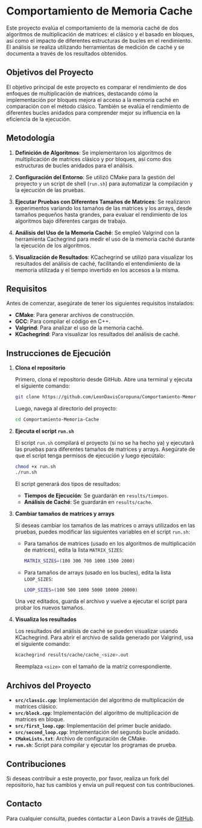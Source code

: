 # Comportamiento de Memoria Cache

Este proyecto evalúa el comportamiento de la memoria caché de dos algoritmos de multiplicación de matrices: el clásico y el basado en bloques, así como el impacto de diferentes estructuras de bucles en el rendimiento. El análisis se realiza utilizando herramientas de medición de caché y se documenta a través de los resultados obtenidos.

## Objetivos del Proyecto

El objetivo principal de este proyecto es comparar el rendimiento de dos enfoques de multiplicación de matrices, destacando cómo la implementación por bloques mejora el acceso a la memoria caché en comparación con el método clásico. También se evalúa el rendimiento de diferentes bucles anidados para comprender mejor su influencia en la eficiencia de la ejecución.

## Metodología

1. **Definición de Algoritmos**: Se implementaron los algoritmos de multiplicación de matrices clásico y por bloques, así como dos estructuras de bucles anidados para el análisis.
   
2. **Configuración del Entorno**: Se utilizó CMake para la gestión del proyecto y un script de shell (`run.sh`) para automatizar la compilación y la ejecución de las pruebas.

3. **Ejecutar Pruebas con Diferentes Tamaños de Matrices**: Se realizaron experimentos variando los tamaños de las matrices y los arrays, desde tamaños pequeños hasta grandes, para evaluar el rendimiento de los algoritmos bajo diferentes cargas de trabajo.

4. **Análisis del Uso de la Memoria Caché**: Se empleó Valgrind con la herramienta Cachegrind para medir el uso de la memoria caché durante la ejecución de los algoritmos.

5. **Visualización de Resultados**: KCachegrind se utilizó para visualizar los resultados del análisis de caché, facilitando el entendimiento de la memoria utilizada y el tiempo invertido en los accesos a la misma.

## Requisitos

Antes de comenzar, asegúrate de tener los siguientes requisitos instalados:
- **CMake**: Para generar archivos de construcción.
- **GCC**: Para compilar el código en C++.
- **Valgrind**: Para analizar el uso de la memoria caché.
- **KCachegrind**: Para visualizar los resultados del análisis de caché.

## Instrucciones de Ejecución

1. **Clona el repositorio**

   Primero, clona el repositorio desde GitHub. Abre una terminal y ejecuta el siguiente comando:

   ```bash
   git clone https://github.com/LeonDavisCoropuna/Comportamiento-Memoria-Cache.git
   ```

   Luego, navega al directorio del proyecto:

   ```bash
   cd Comportamiento-Memoria-Cache
   ```

2. **Ejecuta el script `run.sh`**

   El script `run.sh` compilará el proyecto (si no se ha hecho ya) y ejecutará las pruebas para diferentes tamaños de matrices y arrays. Asegúrate de que el script tenga permisos de ejecución y luego ejecútalo:

   ```bash
   chmod +x run.sh
   ./run.sh
   ```

   El script generará dos tipos de resultados:
   - **Tiempos de Ejecución**: Se guardarán en `results/tiempos`.
   - **Análisis de Caché**: Se guardarán en `results/cache`.

3. **Cambiar tamaños de matrices y arrays**

   Si deseas cambiar los tamaños de las matrices o arrays utilizados en las pruebas, puedes modificar las siguientes variables en el script `run.sh`:

   - Para tamaños de matrices (usado en los algoritmos de multiplicación de matrices), edita la lista `MATRIX_SIZES`:
     ```bash
     MATRIX_SIZES=(100 300 700 1000 1500 2000)
     ```

   - Para tamaños de arrays (usado en los bucles), edita la lista `LOOP_SIZES`:
     ```bash
     LOOP_SIZES=(100 500 1000 5000 10000 20000)
     ```

   Una vez editados, guarda el archivo y vuelve a ejecutar el script para probar los nuevos tamaños.

4. **Visualiza los resultados**

   Los resultados del análisis de caché se pueden visualizar usando KCachegrind. Para abrir el archivo de salida generado por Valgrind, usa el siguiente comando:

   ```bash
   kcachegrind results/cache/cache_<size>.out
   ```

   Reemplaza `<size>` con el tamaño de la matriz correspondiente.

## Archivos del Proyecto

- **`src/classic.cpp`**: Implementación del algoritmo de multiplicación de matrices clásico.
- **`src/block.cpp`**: Implementación del algoritmo de multiplicación de matrices en bloque.
- **`src/first_loop.cpp`**: Implementación del primer bucle anidado.
- **`src/second_loop.cpp`**: Implementación del segundo bucle anidado.
- **`CMakeLists.txt`**: Archivo de configuración de CMake.
- **`run.sh`**: Script para compilar y ejecutar los programas de prueba.

## Contribuciones

Si deseas contribuir a este proyecto, por favor, realiza un fork del repositorio, haz tus cambios y envía un pull request con tus contribuciones.

## Contacto

Para cualquier consulta, puedes contactar a Leon Davis a través de [GitHub](https://github.com/LeonDavisCoropuna).